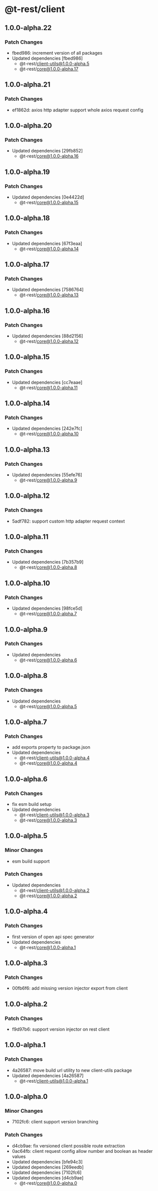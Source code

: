 # @t-rest/client

## 1.0.0-alpha.22

### Patch Changes

- fbed986: increment version of all packages
- Updated dependencies [fbed986]
  - @t-rest/client-utils@1.0.0-alpha.5
  - @t-rest/core@1.0.0-alpha.17

## 1.0.0-alpha.21

### Patch Changes

- ef1862d: axios http adapter support whole axios request config

## 1.0.0-alpha.20

### Patch Changes

- Updated dependencies [29fb852]
  - @t-rest/core@1.0.0-alpha.16

## 1.0.0-alpha.19

### Patch Changes

- Updated dependencies [0e4422d]
  - @t-rest/core@1.0.0-alpha.15

## 1.0.0-alpha.18

### Patch Changes

- Updated dependencies [67f3eaa]
  - @t-rest/core@1.0.0-alpha.14

## 1.0.0-alpha.17

### Patch Changes

- Updated dependencies [7586764]
  - @t-rest/core@1.0.0-alpha.13

## 1.0.0-alpha.16

### Patch Changes

- Updated dependencies [88d2156]
  - @t-rest/core@1.0.0-alpha.12

## 1.0.0-alpha.15

### Patch Changes

- Updated dependencies [cc7eaae]
  - @t-rest/core@1.0.0-alpha.11

## 1.0.0-alpha.14

### Patch Changes

- Updated dependencies [242e7fc]
  - @t-rest/core@1.0.0-alpha.10

## 1.0.0-alpha.13

### Patch Changes

- Updated dependencies [55efe76]
  - @t-rest/core@1.0.0-alpha.9

## 1.0.0-alpha.12

### Patch Changes

- 5adf782: support custom http adapter request context

## 1.0.0-alpha.11

### Patch Changes

- Updated dependencies [7b357b9]
  - @t-rest/core@1.0.0-alpha.8

## 1.0.0-alpha.10

### Patch Changes

- Updated dependencies [98fce5d]
  - @t-rest/core@1.0.0-alpha.7

## 1.0.0-alpha.9

### Patch Changes

- Updated dependencies
  - @t-rest/core@1.0.0-alpha.6

## 1.0.0-alpha.8

### Patch Changes

- Updated dependencies
  - @t-rest/core@1.0.0-alpha.5

## 1.0.0-alpha.7

### Patch Changes

- add exports property to package.json
- Updated dependencies
  - @t-rest/client-utils@1.0.0-alpha.4
  - @t-rest/core@1.0.0-alpha.4

## 1.0.0-alpha.6

### Patch Changes

- fix esm build setup
- Updated dependencies
  - @t-rest/client-utils@1.0.0-alpha.3
  - @t-rest/core@1.0.0-alpha.3

## 1.0.0-alpha.5

### Minor Changes

- esm build support

### Patch Changes

- Updated dependencies
  - @t-rest/client-utils@1.0.0-alpha.2
  - @t-rest/core@1.0.0-alpha.2

## 1.0.0-alpha.4

### Patch Changes

- first version of open api spec generator
- Updated dependencies
  - @t-rest/core@1.0.0-alpha.1

## 1.0.0-alpha.3

### Patch Changes

- 00fb6f6: add missing version injector export from client

## 1.0.0-alpha.2

### Patch Changes

- f9d97b6: support version injector on rest client

## 1.0.0-alpha.1

### Patch Changes

- 4a26587: move build url utility to new client-utils package
- Updated dependencies [4a26587]
  - @t-rest/client-utils@1.0.0-alpha.1

## 1.0.0-alpha.0

### Minor Changes

- 7102fc6: client support version branching

### Patch Changes

- d4cb9ae: fix versioned client possible route extraction
- 0ac64fb: client request config allow number and boolean as header values
- Updated dependencies [bfe94c3]
- Updated dependencies [269eedb]
- Updated dependencies [7102fc6]
- Updated dependencies [d4cb9ae]
  - @t-rest/core@1.0.0-alpha.0
